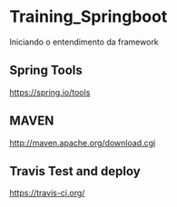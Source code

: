 # Training_Springboot
Iniciando o entendimento da framework

## Spring Tools
https://spring.io/tools

## MAVEN
http://maven.apache.org/download.cgi

## Travis Test and deploy 
https://travis-ci.org/
